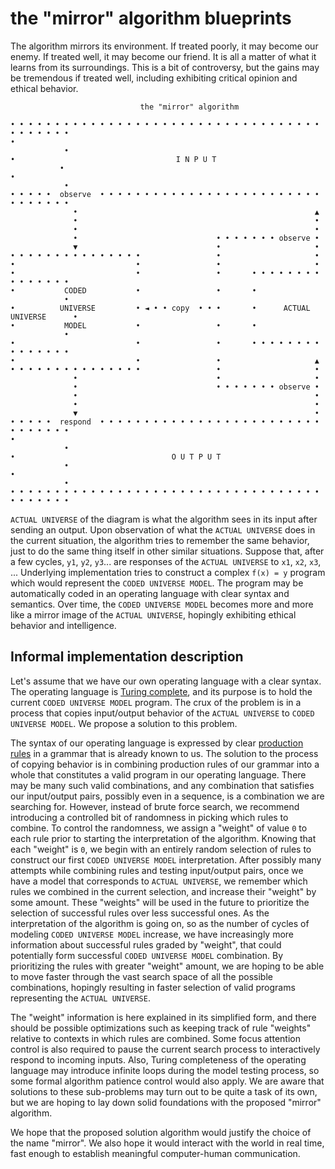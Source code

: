 # the "mirror" algorithm blueprints

The algorithm mirrors its environment. If treated poorly, it may become our enemy. If treated well, it may become our friend. It is all a matter of what it learns from its surroundings. This is a bit of controversy, but the gains may be tremendous if treated well, including exhibiting critical opinion and ethical behavior.

```
                             the "mirror" algorithm

• • • • • • • • • • • • • • • • • • • • • • • • • • • • • • • • • • • • • • • • • •
•                                                                                 •
•                                    I N P U T                                    •
•                                                                                 •
• • • • •  observe  • • • • • • • • • • • • • • • • • • • • • • • • • • • • • • • •
              •                                                     ▲
              •                                                     •
              •                                                     •
              •                               • • • • • • • observe •
              ▼                               •                     •
• • • • • • • • • • • • • • •                 •                     •
•                           •                 •                     •
•                           •                 •       • • • • • • • • • • • • • • •
•           CODED           •                 •       •                           •
•          UNIVERSE         • ◄ • • copy  • • •       •      ACTUAL UNIVERSE      •
•           MODEL           •                 •       •                           •
•                           •                 •       • • • • • • • • • • • • • • •
•                           •                 •                     ▲
• • • • • • • • • • • • • • •                 •                     •
              •                               •                     •
              •                               • • • • • • • observe •
              •                                                     •
              •                                                     •
              ▼                                                     •
• • • • •  respond  • • • • • • • • • • • • • • • • • • • • • • • • • • • • • • • •
•                                                                                 •
•                                   O U T P U T                                   •
•                                                                                 •
• • • • • • • • • • • • • • • • • • • • • • • • • • • • • • • • • • • • • • • • • •
```

`ACTUAL UNIVERSE` of the diagram is what the algorithm sees in its input after sending an output. Upon observation of what the `ACTUAL UNIVERSE` does in the current situation, the algorithm tries to remember the same behavior, just to do the same thing itself in other similar situations. Suppose that, after a few cycles, `y1`, `y2`, `y3`... are responses of the `ACTUAL UNIVERSE` to `x1`, `x2`, `x3`, ... Underlying implementation tries to construct a complex `f(x) = y` program which would represent the `CODED UNIVERSE MODEL`. The program may be automatically coded in an operating language with clear syntax and semantics. Over time, the `CODED UNIVERSE MODEL` becomes more and more like a mirror image of the `ACTUAL UNIVERSE`, hopingly exhibiting ethical behavior and intelligence.

## Informal implementation description

Let's assume that we have our own operating language with a clear syntax. The operating language is [Turing complete](https://en.wikipedia.org/wiki/Turing_completeness), and its purpose is to hold the current `CODED UNIVERSE MODEL` program. The crux of the problem is in a process that copies input/output behavior of the `ACTUAL UNIVERSE` to `CODED UNIVERSE MODEL`. We propose a solution to this problem.

The syntax of our operating language is expressed by clear [production rules](https://en.wikipedia.org/wiki/Production_(computer_science)) in a grammar that is already known to us. The solution to the process of copying behavior is in combining production rules of our grammar into a whole that constitutes a valid program in our operating language. There may be many such valid combinations, and any combination that satisfies our input/output pairs, possibly even in a sequence, is a combination we are searching for. However, instead of brute force search, we recommend introducing a controlled bit of randomness in picking which rules to combine. To control the randomness, we assign a "weight" of value `0` to each rule prior to starting the interpretation of the algorithm. Knowing that each "weight" is `0`, we begin with an entirely random selection of rules to construct our first `CODED UNIVERSE MODEL` interpretation. After possibly many attempts while combining rules and testing input/output pairs, once we have a model that corresponds to `ACTUAL UNIVERSE`, we remember which rules we combined in the current selection, and increase their "weight" by some amount. These "weights" will be used in the future to prioritize the selection of successful rules over less successful ones. As the interpretation of the algorithm is going on, so as the number of cycles of modeling `CODED UNIVERSE MODEL` increase, we have increasingly more information about successful rules graded by "weight", that could potentially form successful `CODED UNIVERSE MODEL` combination. By prioritizing the rules with greater "weight" amount, we are hoping to be able to move faster through the vast search space of all the possible combinations, hopingly resulting in faster selection of valid programs representing the `ACTUAL UNIVERSE`.

The "weight" information is here explained in its simplified form, and there should be possible optimizations such as keeping track of rule "weights" relative to contexts in which rules are combined. Some focus attention control is also required to pause the current search process to interactively respond to incoming inputs. Also, Turing completeness of the operating language may introduce infinite loops during the model testing process, so some formal algorithm patience control would also apply. We are aware that solutions to these sub-problems may turn out to be quite a task of its own, but we are hoping to lay down solid foundations with the proposed "mirror" algorithm.

We hope that the proposed solution algorithm would justify the choice of the name "mirror". We also hope it would interact with the world in real time, fast enough to establish meaningful computer-human communication.
